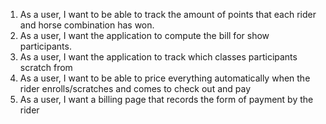 1. As a user, I want to be able to track the amount of points that each rider and horse combination has won. 
2. As a user, I want the application to compute the bill for show participants.
3. As a user, I want the application to track which classes participants scratch from
6. As a user, I want to be able to price everything automatically when the rider enrolls/scratches and comes to check out and pay
7. As a user, I want a billing page that records the form of payment by the rider
